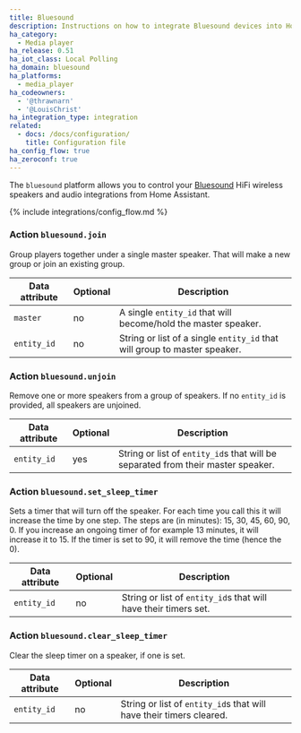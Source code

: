 ```yaml
---
title: Bluesound
description: Instructions on how to integrate Bluesound devices into Home Assistant.
ha_category:
  - Media player
ha_release: 0.51
ha_iot_class: Local Polling
ha_domain: bluesound
ha_platforms:
  - media_player
ha_codeowners:
  - '@thrawnarn'
  - '@LouisChrist'
ha_integration_type: integration
related:
  - docs: /docs/configuration/
    title: Configuration file
ha_config_flow: true
ha_zeroconf: true
---
```


The `bluesound` platform allows you to control your [Bluesound](https://www.bluesound.com/) HiFi wireless speakers and audio integrations from Home Assistant.

{% include integrations/config_flow.md %}

### Action `bluesound.join`

Group players together under a single master speaker. That will make a new group or join an existing group.

| Data attribute | Optional | Description                                                               |
| ---------------------- | -------- | ------------------------------------------------------------------------- |
| `master`               | no       | A single `entity_id` that will become/hold the master speaker.            |
| `entity_id`            | no       | String or list of a single `entity_id` that will group to master speaker. |

### Action `bluesound.unjoin`

Remove one or more speakers from a group of speakers. If no `entity_id` is provided, all speakers are unjoined.

| Data attribute | Optional | Description                                                                      |
| ---------------------- | -------- | -------------------------------------------------------------------------------- |
| `entity_id`            | yes      | String or list of `entity_id`s that will be separated from their master speaker. |

### Action `bluesound.set_sleep_timer`

Sets a timer that will turn off the speaker. For each time you call this it will increase the time by one step. The steps are (in minutes): 15, 30, 45, 60, 90, 0.
If you increase an ongoing timer of for example 13 minutes, it will increase it to 15. If the timer is set to 90, it will remove the time (hence the 0).

| Data attribute | Optional | Description                                                     |
| ---------------------- | -------- | --------------------------------------------------------------- |
| `entity_id`            | no       | String or list of `entity_id`s that will have their timers set. |

### Action `bluesound.clear_sleep_timer`

Clear the sleep timer on a speaker, if one is set.

| Data attribute | Optional | Description                                                         |
| ---------------------- | -------- | ------------------------------------------------------------------- |
| `entity_id`            | no       | String or list of `entity_id`s that will have their timers cleared. |
